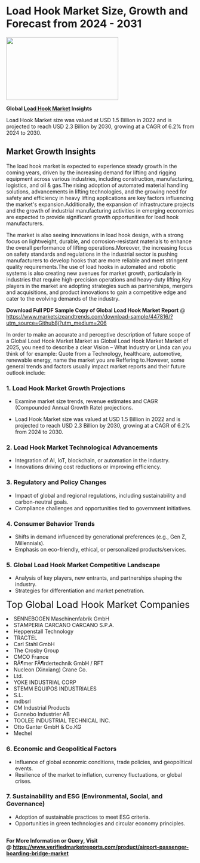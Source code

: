 <H1>Load Hook Market Size, Growth and Forecast from 2024 - 2031</H1><img class="aligncenter size-medium wp-image-584254" src="https://thirdeyenews.in/wp-content/uploads/2024/09/Global-Market-Research-300x168.jpeg" alt="" width="300" height="168" /><p><strong>Global&nbsp;<a href="https://www.marketsizeandtrends.com/download-sample/447816/?utm_source=Github8j?utm_medium=206">Load Hook Market</a> Insights</strong></p><p>Load Hook Market size was valued at USD 1.5 Billion in 2022 and is projected to reach USD 2.3 Billion by 2030, growing at a CAGR of 6.2% from 2024 to 2030.</p><p><h2>Market Growth Insights</h2> <p>The load hook market is expected to experience steady growth in the coming years, driven by the increasing demand for lifting and rigging equipment across various industries, including construction, manufacturing, logistics, and oil & gas.The rising adoption of automated material handling solutions, advancements in lifting technologies, and the growing need for safety and efficiency in heavy lifting applications are key factors influencing the market's expansion.Additionally, the expansion of infrastructure projects and the growth of industrial manufacturing activities in emerging economies are expected to provide significant growth opportunities for load hook manufacturers.</p> <p>The market is also seeing innovations in load hook design, with a strong focus on lightweight, durable, and corrosion-resistant materials to enhance the overall performance of lifting operations.Moreover, the increasing focus on safety standards and regulations in the industrial sector is pushing manufacturers to develop hooks that are more reliable and meet stringent quality requirements.The use of load hooks in automated and robotic systems is also creating new avenues for market growth, particularly in industries that require high-precision operations and heavy-duty lifting.Key players in the market are adopting strategies such as partnerships, mergers and acquisitions, and product innovations to gain a competitive edge and cater to the evolving demands of the industry.<p><span class=""><strong>Download Full PDF Sample Copy of Global Load Hook Market Report</strong> @ <a href="https://www.marketsizeandtrends.com/download-sample/447816/?utm_source=Github8j?utm_medium=206" target="_blank">https://www.marketsizeandtrends.com/download-sample/447816/?utm_source=Github8j?utm_medium=206</a></span></p><p>In order to make an accurate and perceptive description of future scope of a Global&nbsp;Load Hook Market Market as Global&nbsp;Load Hook Market Market of 2025, you need to describe a clear Vision &ndash; What Industry or Linda can you think of for example: Quote from a Technology, healthcare, automotive, renewable energy, name the market you are Reffering to.However, some general trends and factors usually impact market reports and their future outlook include:</p><h3>1.&nbsp;<strong>Load Hook Market Growth Projections</strong></h3><ul><li>Examine market size trends, revenue estimates and CAGR (Compounded Annual Growth Rate) projections.</li><li><p>Load Hook Market size was valued at USD 1.5 Billion in 2022 and is projected to reach USD 2.3 Billion by 2030, growing at a CAGR of 6.2% from 2024 to 2030.</p></li></ul><h3>2.&nbsp;<strong>Load Hook Market Technological Advancements</strong></h3><ul><li>Integration of AI, IoT, blockchain, or automation in the industry.</li><li>Innovations driving cost reductions or improving efficiency.</li></ul><h3>3.&nbsp;<strong>Regulatory and Policy Changes</strong></h3><ul><li>Impact of global and regional regulations, including sustainability and carbon-neutral goals.</li><li>Compliance challenges and opportunities tied to government initiatives.</li></ul><h3>4.&nbsp;<strong>Consumer Behavior Trends</strong></h3><ul><li>Shifts in demand influenced by generational preferences (e.g., Gen Z, Millennials).</li><li>Emphasis on eco-friendly, ethical, or personalized products/services.</li></ul><h3>5.&nbsp;<strong>Global Load Hook Market Competitive Landscape</strong></h3><ul><li>Analysis of key players, new entrants, and partnerships shaping the industry.</li><li>Strategies for differentiation and market penetration.</li></ul><p data-pm-slice="1 1 []"><span style="color: inherit; font-family: inherit; font-size: 25px;">Top Global Load Hook Market Companies</span></p><div class="" data-test-id=""><p><li>SENNEBOGEN Maschinenfabrik GmbH</li><li> STAMPERIA CARCANO CARCANO S.P.A.</li><li> Heppenstall Technology</li><li> TRACTEL</li><li> Carl Stahl GmbH</li><li> The Crosby Group</li><li> CMCO France</li><li> RÃ¶mer FÃ¶rdertechnik GmbH / RFT</li><li> Nucleon (Xinxiang) Crane Co.</li><li> Ltd.</li><li> YOKE INDUSTRIAL CORP</li><li> STEMM EQUIPOS INDUSTRIALES</li><li> S.L.</li><li> mdbsrl</li><li> CM Industrial Products</li><li> Gunnebo Industrier AB</li><li> TOOLEE INDUSTRIAL TECHNICAL INC.</li><li> Otto Ganter GmbH & Co.KG</li><li> Mechel</li></p></div><h3>6.&nbsp;<strong>Economic and Geopolitical Factors</strong></h3><ul><li>Influence of global economic conditions, trade policies, and geopolitical events.</li><li>Resilience of the market to inflation, currency fluctuations, or global crises.</li></ul><h3>7.&nbsp;<strong>Sustainability and ESG (Environmental, Social, and Governance)</strong></h3><ul><li>Adoption of sustainable practices to meet ESG criteria.</li><li>Opportunities in green technologies and circular economy principles.</li></ul><h2><strong style="font-size: 14px;">For More Information or Query, Visit @&nbsp;</strong><a style="background-color: #ffffff; font-size: 14px;" href="https://www.marketsizeandtrends.com/report/load-hook-market/" target="_blank">https://www.verifiedmarketreports.com/product/airport-passenger-boarding-bridge-market</a></h2>